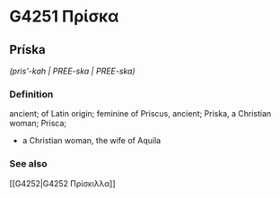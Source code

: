 # G4251 Πρίσκα

## Príska

_(pris'-kah | PREE-ska | PREE-ska)_

### Definition

ancient; of Latin origin; feminine of Priscus, ancient; Priska, a Christian woman; Prisca; 

- a Christian woman, the wife of Aquila

### See also

[[G4252|G4252 Πρίσκιλλα]]
